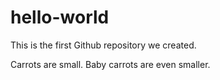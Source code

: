 # hello-world
This is the first Github repository we created.

Carrots are small. Baby carrots are even smaller.
